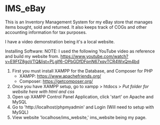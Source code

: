 # IMS_eBay
This is an Inventory Management System for my eBay store that manages items bought, sold and returned. It also keeps track of COGs and other accounting information for tax purposes.

I have a video demonstration being it's a local website. 

Installing Software:
NOTE: I used the following YouTube video as reference and build my website from. https://www.youtube.com/watch?v=E9FfZ8goVTQ&list=PLglf6-OPbGDfDFpnN67xqvTCR4WxQm4bd
1) First you must install XAMPP for the Database, and Composer for PHP
   - XAMPP: https://www.apachefriends.org/
   - Composer: https://getcomposer.org/
2) Once you have XAMPP setup, go to xampp > htdocs > *Put folder for website here with html and css*
3) Open up XAMPP Control Panel Application, click 'start' on Apache and MySQL
4) Go to 'http://localhost/phpmyadmin' and Login (Will need to setup with MySQL)
5) View website 'localhose/ims_website,' ims_website being my page. 
